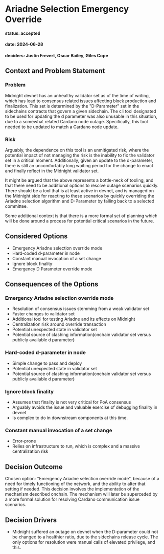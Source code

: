 # Ariadne Selection Emergency Override

#### status: accepted
#### date: 2024-06-28
#### deciders: Justin Frevert, Oscar Bailey, Giles Cope

## Context and Problem Statement
### Problem
Midnight devnet has an unhealthy validator set as of the time of writing, which has lead to consensus related issues affecting block production and finalization. This set is determined by the "D-Parameter" set in the sidechains contracts that govern a given sidechain. The cli tool designated to be used for updating the d parameter was also unusable in this situation, due to a somewhat related Cardano node outage. Specifically, this tool needed to be updated to match a Cardano node update.

### Risk
Arguably, the dependence on this tool is an unmitigated risk, where the potential impact of not managing the risk is the inability to fix the validator set in a critical moment. Additionally, given an update to the d-parameter, there is still an uncomfortably long waiting period for the change to enact and finally reflect in the Midnight validator set.

It might be argued that the above represents a bottle-neck of tooling, and that there need to be additional options to resolve outage scenarios quickly. There should be a tool that is at least active in devnet, and is managed on the Midnight side for reacting to these scenarios by quickly overriding the Ariadne selection algorithm and D-Parameter by falling back to a selected committee.

Some additional context is that there is a more formal set of planning which will be done around a process for potential critical scenarios in the future. 

## Considered Options

* Emergency Ariadne selection override mode
* Hard-coded d-parameter in node
* Constant manual invocation of a set change
* Ignore block finality
* Emergency D Parameter override mode

## Consequences of the Options
### Emergency Ariadne selection override mode

- Resolution of consensus issues stemming from a weak validator set
- Faster changes to validator set
- Additional tool for testing Ariadne and its effects on Midnight
- Centralization risk around override transaction
- Potential unexpected state in validator set
- Potential source of clashing information(onchain validator set versus publicly available d parameter)

### Hard-coded d-parameter in node

- Simple change to pass and deploy
- Potential unexpected state in validator set
- Potential source of clashing information(onchain validator set versus publicly available d parameter)

### Ignore block finality

- Assumes that finality is not very critical for PoA consensus
- Arguably avoids the issue and valuable exercise of debugging finality in devnet
- Is complex to do in downstream components at this time.

### Constant manual invocation of a set change
- Error-prone
- Relies on infrastructure to run, which is complex and a massive centralization risk

## Decision Outcome

Chosen option: "Emergency Ariadne selection override mode", because of a need for timely functioning of the network, and the ability to alter that setting if needed. This decision involves the implementation of the mechanism described onchain. The mechanism will later be superceded by a more formal solution for resolving Cardano communication issue scenarios. 

## Decision Drivers
* Midnight suffered an outage on devnet when the D-parameter could not be changed to a healthier ratio, due to the sidechains release cycle. The only options for resolution were manual calls of elevated privilege, and this.
